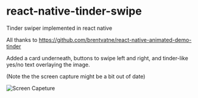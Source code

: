 # react-native-tinder-swipe
Tinder swiper implemented in react native

All thanks to https://github.com/brentvatne/react-native-animated-demo-tinder

Added a card underneath, buttons to swipe left and right, and tinder-like yes/no text overlaying the image.

(Note the the screen capture might be a bit out of date)

![Screen Capeture](screen_capture/reacttinderscreencapture.gif "Screen Capture")
